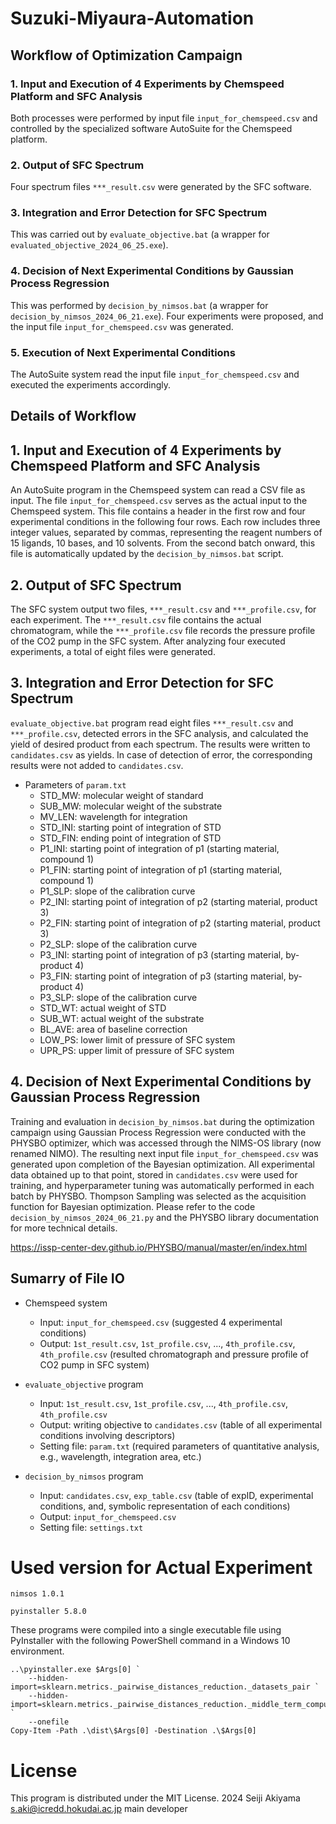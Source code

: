 # Suzuki-Miyaura-Automation

## Workflow of Optimization Campaign
### 1. Input and Execution of 4 Experiments by Chemspeed Platform and SFC Analysis
Both processes were performed by input file `input_for_chemspeed.csv` and controlled by the specialized software AutoSuite for the Chemspeed platform.
### 2. Output of SFC Spectrum
Four spectrum files `***_result.csv` were generated by the SFC software.
### 3. Integration and Error Detection for SFC Spectrum
This was carried out by `evaluate_objective.bat` (a wrapper for `evaluated_objective_2024_06_25.exe`).
### 4. Decision of Next Experimental Conditions by Gaussian Process Regression
This was performed by `decision_by_nimsos.bat` (a wrapper for `decision_by_nimsos_2024_06_21.exe`). Four experiments were proposed, and the input file `input_for_chemspeed.csv` was generated.
### 5. Execution of Next Experimental Conditions
The AutoSuite system read the input file `input_for_chemspeed.csv` and executed the experiments accordingly.

## Details of Workflow
## 1. Input and Execution of 4 Experiments by Chemspeed Platform and SFC Analysis
An AutoSuite program in the Chemspeed system can read a CSV file as input. The file `input_for_chemspeed.csv` serves as the actual input to the Chemspeed system. This file contains a header in the first row and four experimental conditions in the following four rows. Each row includes three integer values, separated by commas, representing the reagent numbers of 15 ligands, 10 bases, and 10 solvents. From the second batch onward, this file is automatically updated by the `decision_by_nimsos.bat` script.

## 2. Output of SFC Spectrum
The SFC system output two files, `***_result.csv` and `***_profile.csv`, for each experiment. The `***_result.csv` file contains the actual chromatogram, while the 
 `***_profile.csv` file records the pressure profile of the CO2 pump in the SFC system. After analyzing four executed experiments, a total of eight files were generated.

## 3. Integration and Error Detection for SFC Spectrum
`evaluate_objective.bat` program read eight files `***_result.csv` and `***_profile.csv`, detected errors in the SFC analysis, and calculated the yield of desired product from each spectrum. The results were written to `candidates.csv` as yields. In case of detection of error, the corresponding results were not added to `candidates.csv`.

- Parameters of `param.txt`
    - STD_MW: molecular weight of standard
    - SUB_MW: molecular weight of the substrate
    - MV_LEN: wavelength for integration
    - STD_INI: starting point of integration of STD
    - STD_FIN: ending point of integration of STD
    - P1_INI: starting point of integration of p1 (starting material, compound 1)
    - P1_FIN: starting point of integration of p1 (starting material, compound 1)
    - P1_SLP: slope of the calibration curve
    - P2_INI: starting point of integration of p2 (starting material, product 3)
    - P2_FIN: starting point of integration of p2 (starting material, product 3)
    - P2_SLP: slope of the calibration curve
    - P3_INI: starting point of integration of p3 (starting material, by-product 4)
    - P3_FIN: starting point of integration of p3 (starting material, by-product 4)
    - P3_SLP: slope of the calibration curve
    - STD_WT: actual weight of STD
    - SUB_WT: actual weight of the substrate
    - BL_AVE: area of baseline correction
    - LOW_PS: lower limit of pressure of SFC system
    - UPR_PS: upper limit of pressure of SFC system

## 4. Decision of Next Experimental Conditions by Gaussian Process Regression
Training and evaluation in `decision_by_nimsos.bat` during the optimization campaign using Gaussian Process Regression were conducted with the PHYSBO optimizer, which was accessed through the NIMS-OS library (now renamed NIMO). The resulting next input file `input_for_chemspeed.csv` was generated upon completion of the Bayesian optimization. All experimental data obtained up to that point, stored in `candidates.csv` were used for training, and hyperparameter tuning was automatically performed in each batch by PHYSBO. Thompson Sampling was selected as the acquisition function for Bayesian optimization. Please refer to the code `decision_by_nimsos_2024_06_21.py` and the PHYSBO library documentation for more technical details.

https://issp-center-dev.github.io/PHYSBO/manual/master/en/index.html

## Sumarry of File IO
- Chemspeed system
    - Input: `input_for_chemspeed.csv` (suggested 4 experimental conditions)
    - Output: `1st_result.csv`, `1st_profile.csv`, ..., `4th_profile.csv`, `4th_profile.csv` (resulted chromatograph and pressure profile of CO2 pump in SFC system)

- `evaluate_objective` program
    - Input: `1st_result.csv`, `1st_profile.csv`, ..., `4th_profile.csv`, `4th_profile.csv`
    - Output: writing objective to `candidates.csv` (table of all experimental conditions involving descriptors)
    - Setting file: `param.txt` (required parameters of quantitative analysis, e.g., wavelength, integration area, etc.)

- `decision_by_nimsos` program
    - Input: `candidates.csv`, `exp_table.csv` (table of expID, experimental conditions, and, symbolic representation of each conditions)
    - Output: `input_for_chemspeed.csv`
    - Setting file: `settings.txt`

# Used version for Actual Experiment
`nimsos 1.0.1`

`pyinstaller 5.8.0`

These programs were compiled into a single executable file using PyInstaller with the following PowerShell command in a Windows 10 environment.
```
..\pyinstaller.exe $Args[0] `
    --hidden-import=sklearn.metrics._pairwise_distances_reduction._datasets_pair `
    --hidden-import=sklearn.metrics._pairwise_distances_reduction._middle_term_computer `
    --onefile
Copy-Item -Path .\dist\$Args[0] -Destination .\$Args[0]
```

# License
This program is distributed under the MIT License.
2024 Seiji Akiyama s.aki@icredd.hokudai.ac.jp main developer
